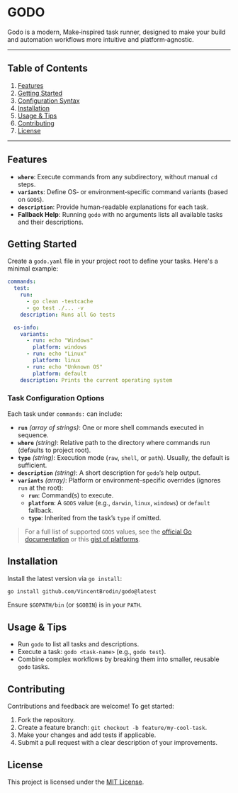 # GODO

Godo is a modern, Make‑inspired task runner, designed to make your build and automation workflows more intuitive and platform‑agnostic.

---

## Table of Contents
1. [Features](#features)
2. [Getting Started](#getting-started)
3. [Configuration Syntax](#configuration-syntax)
4. [Installation](#installation)
5. [Usage & Tips](#usage--tips)
6. [Contributing](#contributing)
7. [License](#license)

---

## Features

- **`where`**: Execute commands from any subdirectory, without manual `cd` steps.
- **`variants`**: Define OS‑ or environment‑specific command variants (based on `GOOS`).
- **`description`**: Provide human‑readable explanations for each task.
- **Fallback Help**: Running `godo` with no arguments lists all available tasks and their descriptions.

## Getting Started

Create a `godo.yaml` file in your project root to define your tasks. Here's a minimal example:

```yaml
commands:
  test:
    run:
      - go clean -testcache
      - go test ./... -v
    description: Runs all Go tests

  os-info:
    variants:
      - run: echo "Windows"
        platform: windows
      - run: echo "Linux"
        platform: linux
      - run: echo "Unknown OS"
        platform: default
    description: Prints the current operating system
```

### Task Configuration Options

Each task under `commands:` can include:

- **`run`** *(array of strings)*: One or more shell commands executed in sequence.  
- **`where`** *(string)*: Relative path to the directory where commands run (defaults to project root).  
- **`type`** *(string)*: Execution mode (`raw`, `shell`, or `path`). Usually, the default is sufficient.  
- **`description`** *(string)*: A short description for `godo`’s help output.  
- **`variants`** *(array)*: Platform or environment–specific overrides (ignores `run` at the root):
  - **`run`**: Command(s) to execute.  
  - **`platform`**: A `GOOS` value (e.g., `darwin`, `linux`, `windows`) or `default` fallback.  
  - **`type`**: Inherited from the task’s `type` if omitted.

> For a full list of supported `GOOS` values, see the [official Go documentation](https://go.dev/doc/install/source#environment) or this [gist of platforms](https://gist.github.com/asukakenji/f15ba7e588ac42795f421b48b8aede63).

## Installation

Install the latest version via `go install`:

```bash
go install github.com/VincentBrodin/godo@latest
```

Ensure `$GOPATH/bin` (or `$GOBIN`) is in your `PATH`.

## Usage & Tips

- Run `godo` to list all tasks and descriptions.
- Execute a task: `godo <task-name>` (e.g., `godo test`).
- Combine complex workflows by breaking them into smaller, reusable `godo` tasks.

## Contributing

Contributions and feedback are welcome! To get started:

1. Fork the repository.
2. Create a feature branch: `git checkout -b feature/my-cool-task`.
3. Make your changes and add tests if applicable.
4. Submit a pull request with a clear description of your improvements.

## License

This project is licensed under the [MIT License](LICENSE).
